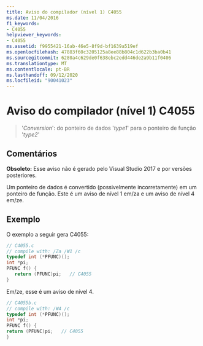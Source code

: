 ```yaml
---
title: Aviso do compilador (nível 1) C4055
ms.date: 11/04/2016
f1_keywords:
- C4055
helpviewer_keywords:
- C4055
ms.assetid: f9955421-16ab-46e5-8f9d-bf1639a519ef
ms.openlocfilehash: 47883f60c3205125a8ee88b804c1d622b3ba0b41
ms.sourcegitcommit: 6280a4c629de0f638ebc2edd446de2a9b11f0406
ms.translationtype: MT
ms.contentlocale: pt-BR
ms.lasthandoff: 09/12/2020
ms.locfileid: "90041023"
---
```

# <a name="compiler-warning-level-1-c4055"></a>Aviso do compilador (nível 1) C4055

> '*Conversion*': do ponteiro de dados '*type1*' para o ponteiro de função '*type2*'

## <a name="remarks"></a>Comentários

**Obsoleto:** Esse aviso não é gerado pelo Visual Studio 2017 e por versões posteriores.

Um ponteiro de dados é convertido (possivelmente incorretamente) em um ponteiro de função. Este é um aviso de nível 1 em/za e um aviso de nível 4 em/ze.

## <a name="example"></a>Exemplo

O exemplo a seguir gera C4055:

```C
// C4055.c
// compile with: /Za /W1 /c
typedef int (*PFUNC)();
int *pi;
PFUNC f() {
   return (PFUNC)pi;   // C4055
}
```

Em/ze, esse é um aviso de nível 4.

```C
// C4055b.c
// compile with: /W4 /c
typedef int (*PFUNC)();
int *pi;
PFUNC f() {
return (PFUNC)pi;   // C4055
}
```
